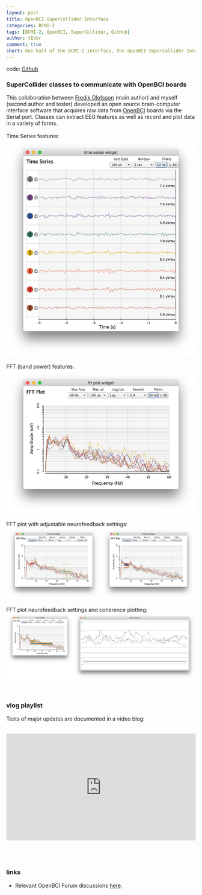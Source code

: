 ```yaml
---
layout: post
title: OpenBCI-SuperCollider Interface
categories: BCMI-2
tags: [BCMI-2, OpenBCI, SuperCollider, GitHub]
author: tEdör
comment: true
short: One half of the BCMI-2 interface, the OpenBCI-SuperCollider Interface is published on GitHub.
---
```

code: [Github](https://github.com/krisztian-hofstadter-tedor/OpenBCI-SuperCollider)

### SuperCollider classes to communicate with OpenBCI boards

This collaboration between [Fredik Olofsson](https://www.fredrikolofsson.com/) (main author) and myself (second author and tester) developed an open source brain-computer interface software that acquires raw data from [OpenBCI](https://openbci.com/) boards via the Serial port. Classes can extract EEG features as well as record and plot data in a variety of forms.
<br>
<br>
Time Series features:
![](../assets/img/2018-06-24-timeseries-1-50bpf-and-50notch.jpg)
<br><br>
FFT (band power) features:
<br>
![](../assets/img/2018-06-24-fft-plot-3-1_50-and-notch-filter.jpg)
<br>
<br>
FFT plot with adjustable neurofeedback settings:
<br>
![](../assets/img/2018-06-24-b-bci-step-4-3.jpg)
<br>
<br>
FFT plot neurofeedback settings and coherence plotting:
<br>
![](../assets/img/2018-06-24-b-bci-step-4-4.jpg)
<br>
<br>
<br>

### vlog playlist
Tests of major updates are documented in a video blog:
<br><br>
<div style="left: 0; width: 100%; height: 0; position: relative; padding-bottom: 56.2493%;"><iframe src="https://www.youtube.com/embed/videoseries?list=PLRr9g36OjY681MfQrZcCA3SUxxWJFwkXC" style="border: 0; top: 0; left: 0; width: 100%; height: 100%; position: absolute;" allowfullscreen scrolling="no"></iframe></div>
<br>
<br>
<br>

### links
- Relevant OpenBCI Forum discussions [here](https://openbci.com/forum/index.php?p=/profile/discussions/khofstadter).
